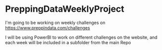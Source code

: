 # PreppingDataWeeklyProject
I'm going to be working on weekly challenges on https://www.preppindata.com/challenges

I will be using PowerBI to work on different challenges on the website, and each week will be included in a subfolder from the main Repo 
